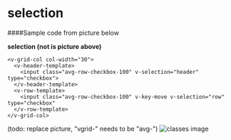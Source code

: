 # selection

####Sample code from picture below

**selection (not is picture above)**
```
<v-grid-col col-width="30">
  <v-header-template>
    <input class="avg-row-checkbox-100" v-selection="header" type="checkbox">
  </v-header-template>
  <v-row-template>
    <input class="avg-row-checkbox-100" v-key-move v-selection="row" type="checkbox"
  </v-row-template>
</v-grid-col>
````

(todo: replace picture, "vgrid-" needs to be "avg-")
![classes image](cssclasses.png)